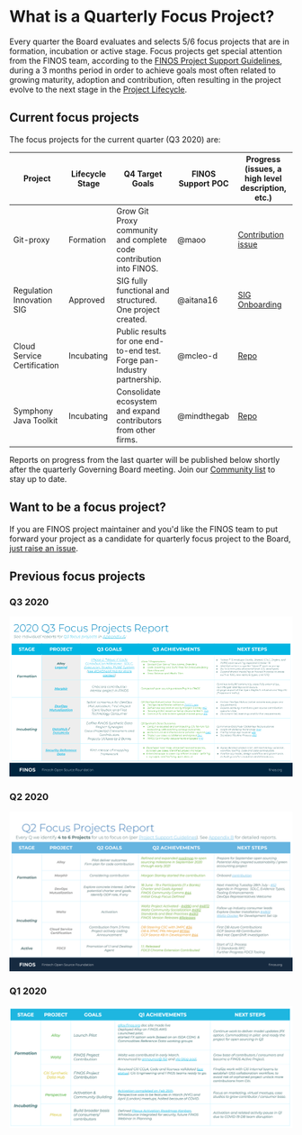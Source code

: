 # What is a Quarterly Focus Project?

Every quarter the Board evaluates and selects 5/6 focus projects that are in formation, incubation or active stage. Focus projects get special attention from the FINOS team, according to the [FINOS Project Support Guidelines](https://finosfoundation.atlassian.net/wiki/spaces/FINOS/pages/1511161857/Project+Support+Guidelines), during a 3 months period in order to achieve goals most often related to growing maturity, adoption and contribution, often resulting in the project evolve to the next stage in the [Project Lifecycle](../governance/Project-Lifecycle.md).

## Current focus projects

The focus projects for the current quarter (Q3 2020) are:

| Project                 | Lifecycle Stage | Q4 Target Goals                                                                                                  | FINOS Support POC | Progress (issues, a high level description, etc.)                                 |
|-------------------------|-----------------|-----------------------------------------------------------------------------------------------------------------------|-------------------|-----------------------------------------------------------------------------------|
| Git-proxy                   | Formation      | Grow Git Proxy community and complete code contribution into FINOS.                                 | @maoo      | [Contribution issue](https://github.com/finos/community/issues/65)                                       |
| Regulation Innovation SIG   | Approved       | SIG fully functional and structured. One project created.                                                                                      | @aitana16      | [SIG Onboarding](https://github.com/finos/community/issues/80) |
| Cloud Service Certification | Incubating     | Public results for one end-to-end test. Forge pan-Industry partnership. | @mcleo-d          | [Repo](https://github.com/finos/cloud-service-certification)                                      |                                   |
| Symphony Java Toolkit    | Incubating      | Consolidate ecosystem  and expand contributors from other firms. | @mindthegab          |                 [Repo](https://github.com/finos/symphony-java-toolkit)                                                                  |

Reports on progress from the last quarter will be published below shortly after the quarterly Governing Board meeting. Join our [Community list](mailto:community+subscribe@finos.org) to stay up to date.

## Want to be a focus project?
If you are FINOS project maintainer and you'd like the FINOS team to put forward your project as a candidate for quarterly focus project to the Board, [just raise an issue](https://github.com/finos/community/issues/new?title=Please%20consider%20%3Cproject%20name%3E%20as%20quarterly%20focus%20project%20for%20%3Cquarter%20year%3E&body=A%20brief%20description%20of%20your%20quarterly%20goals%20and%20how%20FINOS%20can%20help).


## Previous focus projects

### Q3 2020
<img src="assets/2020Q3-focus-projects-report.png" width="800" />

### Q2 2020

<img src="assets/2020Q2-focus-projects-report.png" width="800" />

### Q1 2020

<img src="assets/2020Q1-focus-projects-report.png" width="800" />
